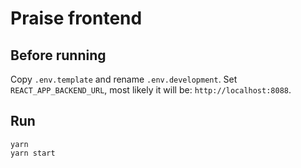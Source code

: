 # Praise frontend

## Before running

Copy `.env.template` and rename `.env.development`. Set `REACT_APP_BACKEND_URL`, most likely it will be: `http://localhost:8088`.

## Run

```
yarn
yarn start
```
